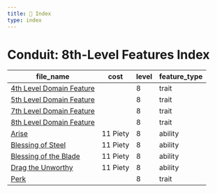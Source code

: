 ```yaml
---
title: 📑 Index
type: index
---
```


# Conduit: 8th-Level Features Index

| file_name                                                     | cost     | level | feature_type |
| ------------------------------------------------------------- | -------- | ----- | ------------ |
| [4th Level Domain Feature](../4th%20Level%20Domain%20Feature) |          | 8     | trait        |
| [5th Level Domain Feature](../5th%20Level%20Domain%20Feature) |          | 8     | trait        |
| [7th Level Domain Feature](../7th%20Level%20Domain%20Feature) |          | 8     | trait        |
| [8th Level Domain Feature](../8th%20Level%20Domain%20Feature) |          | 8     | trait        |
| [Arise](../Arise)                                             | 11 Piety | 8     | ability      |
| [Blessing of Steel](../Blessing%20of%20Steel)                 | 11 Piety | 8     | ability      |
| [Blessing of the Blade](../Blessing%20of%20the%20Blade)       | 11 Piety | 8     | ability      |
| [Drag the Unworthy](../Drag%20the%20Unworthy)                 | 11 Piety | 8     | ability      |
| [Perk](../Perk)                                               |          | 8     | trait        |
